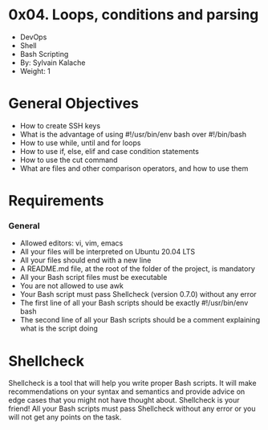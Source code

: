 # 0x04. Loops, conditions and parsing
- DevOps
- Shell
- Bash Scripting
- By: Sylvain Kalache
- Weight: 1

# General Objectives
- How to create SSH keys
- What is the advantage of using #!/usr/bin/env bash over #!/bin/bash
- How to use while, until and for loops
- How to use if, else, elif and case condition statements
- How to use the cut command
- What are files and other comparison operators, and how to use them

# Requirements
### General
- Allowed editors: vi, vim, emacs
- All your files will be interpreted on Ubuntu 20.04 LTS
- All your files should end with a new line
- A README.md file, at the root of the folder of the project, is mandatory
- All your Bash script files must be executable
- You are not allowed to use awk
- Your Bash script must pass Shellcheck (version 0.7.0) without any error
- The first line of all your Bash scripts should be exactly #!/usr/bin/env bash
- The second line of all your Bash scripts should be a comment explaining what is the script doing


# Shellcheck
Shellcheck is a tool that will help you write proper Bash scripts.
It will make recommendations on your syntax and semantics and provide advice on edge cases that you might not have thought about.
Shellcheck is your friend! All your Bash scripts must pass Shellcheck without any error or you will not get any points on the task.
